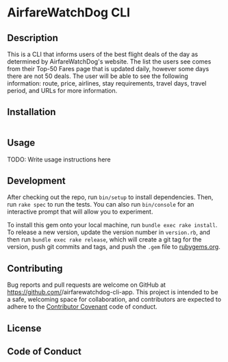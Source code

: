 # AirfareWatchDog CLI

<!-- Make sure to create a good README.md with a short description, install instructions, a contributors guide and a link to the license for your code. -->

## Description

  This is a CLI that informs users of the best flight deals of the day as determined by AirfareWatchDog's website. The list the users see comes from their Top-50 Fares page that is updated daily, however some days there are not 50 deals. The user will be able to see the following information:
  route, price, airlines, stay requirements, travel days, travel period, and URLs for more information.

## Installation




```ruby

```

## Usage

TODO: Write usage instructions here

## Development

After checking out the repo, run `bin/setup` to install dependencies. Then, run `rake spec` to run the tests. You can also run `bin/console` for an interactive prompt that will allow you to experiment.

To install this gem onto your local machine, run `bundle exec rake install`. To release a new version, update the version number in `version.rb`, and then run `bundle exec rake release`, which will create a git tag for the version, push git commits and tags, and push the `.gem` file to [rubygems.org](https://rubygems.org).

## Contributing

Bug reports and pull requests are welcome on GitHub at https://github.com/<ndalcin>/airfarewatchdog-cli-app. This project is intended to be a safe, welcoming space for collaboration, and contributors are expected to adhere to the [Contributor Covenant](http://contributor-covenant.org) code of conduct.

## License



## Code of Conduct

